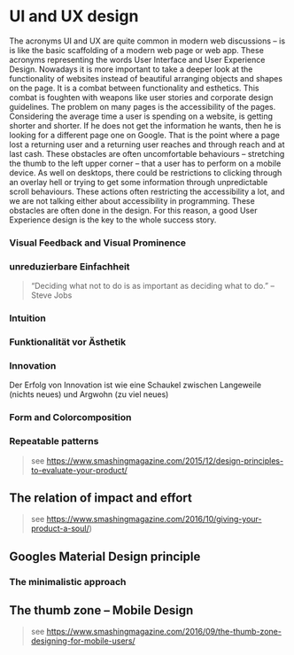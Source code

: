 # UI and UX design

The acronyms UI and UX are quite common in modern web discussions – is is like the basic scaffolding of a modern web page or web app. These acronyms representing the words User Interface and User Experience Design. Nowadays it is more important to take a deeper look at the functionality of websites instead of beautiful arranging objects and shapes on the page. It is a combat between functionality and esthetics. This combat is foughten with weapons like user stories and corporate design guidelines. The problem on many pages is the accessibility of the pages. Considering the average time a user is spending on a website, is getting shorter and shorter. If he does not get the information he wants, then he is looking for a different page one on Google. That is the point where a page lost a returning user and a returning user reaches and through reach and at last cash. These obstacles are often uncomfortable behaviours – stretching the thumb to the left upper corner – that a user has to perform on a mobile device. As well on desktops, there could be restrictions to clicking through an overlay hell or trying to get some information through unpredictable scroll behaviours. These actions often restricting the accessibility a lot, and we are not talking either about accessibility in programming. These obstacles are often done in the design. For this reason, a good User Experience design is the key to the whole success story.


### Visual Feedback and Visual Prominence



### unreduzierbare Einfachheit
> “Deciding what not to do is as important as deciding what to do.”
> – Steve Jobs

### Intuition

### Funktionalität vor Ästhetik

### Innovation
Der Erfolg von Innovation ist wie eine Schaukel zwischen Langeweile (nichts neues) und Argwohn (zu viel neues)

### Form and Colorcomposition

### Repeatable patterns

> see https://www.smashingmagazine.com/2015/12/design-principles-to-evaluate-your-product/




## The relation of impact and effort

> see https://www.smashingmagazine.com/2016/10/giving-your-product-a-soul/)

## Googles Material Design principle

### The minimalistic approach

## The thumb zone – Mobile Design

> see https://www.smashingmagazine.com/2016/09/the-thumb-zone-designing-for-mobile-users/
